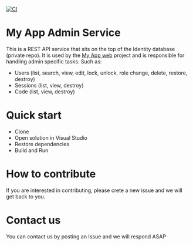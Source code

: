 [![CI](https://github.com/danhellem/myapp-adminservice/actions/workflows/aspnetcore-ci.yml/badge.svg?branch=main)](https://github.com/danhellem/myapp-adminservice/actions/workflows/aspnetcore-ci.yml)

# My App Admin Service

This is a REST API service that sits on the top of the Identity database (private repo). It is used by the [My App web](https://github.com/danhellem/myapp-web) project and is responsible for handling admin specific tasks. Such as:

- Users (list, search, view, edit, lock, unlock, role change, delete, restore, destroy)
- Sessions (list, view, destroy)
- Code (list, view, destroy)

# Quick start

- Clone
- Open solution in Visual Studio
- Restore dependencies
- Build and Run

# How to contribute

If you are interested in contributing, please crete a new issue and we will get back to you.

# Contact us

You can contact us by posting an Issue and we will respond ASAP
